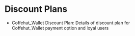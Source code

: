 # Discount Plans

- Coffehut_Wallet Discount Plan: Details of discount plan for Coffehut_Wallet payment option and loyal users
